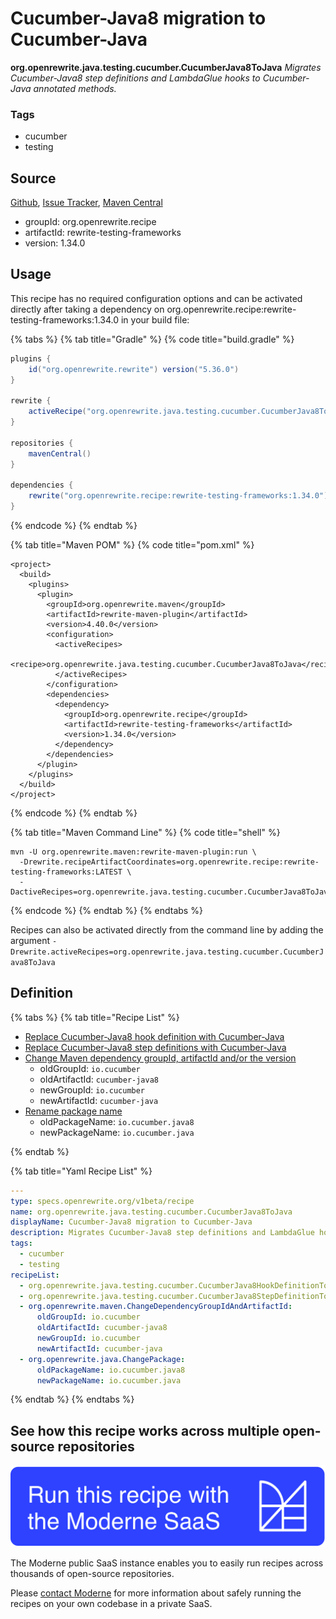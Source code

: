 # Cucumber-Java8 migration to Cucumber-Java

**org.openrewrite.java.testing.cucumber.CucumberJava8ToJava**
_Migrates Cucumber-Java8 step definitions and LambdaGlue hooks to Cucumber-Java annotated methods._

### Tags

* cucumber
* testing

## Source

[Github](https://github.com/openrewrite/rewrite-testing-frameworks/blob/main/src/main/resources/META-INF/rewrite/cucumber.yml), [Issue Tracker](https://github.com/openrewrite/rewrite-testing-frameworks/issues), [Maven Central](https://search.maven.org/artifact/org.openrewrite.recipe/rewrite-testing-frameworks/1.34.0/jar)

* groupId: org.openrewrite.recipe
* artifactId: rewrite-testing-frameworks
* version: 1.34.0


## Usage

This recipe has no required configuration options and can be activated directly after taking a dependency on org.openrewrite.recipe:rewrite-testing-frameworks:1.34.0 in your build file:

{% tabs %}
{% tab title="Gradle" %}
{% code title="build.gradle" %}
```groovy
plugins {
    id("org.openrewrite.rewrite") version("5.36.0")
}

rewrite {
    activeRecipe("org.openrewrite.java.testing.cucumber.CucumberJava8ToJava")
}

repositories {
    mavenCentral()
}

dependencies {
    rewrite("org.openrewrite.recipe:rewrite-testing-frameworks:1.34.0")
}
```
{% endcode %}
{% endtab %}

{% tab title="Maven POM" %}
{% code title="pom.xml" %}
```markup
<project>
  <build>
    <plugins>
      <plugin>
        <groupId>org.openrewrite.maven</groupId>
        <artifactId>rewrite-maven-plugin</artifactId>
        <version>4.40.0</version>
        <configuration>
          <activeRecipes>
            <recipe>org.openrewrite.java.testing.cucumber.CucumberJava8ToJava</recipe>
          </activeRecipes>
        </configuration>
        <dependencies>
          <dependency>
            <groupId>org.openrewrite.recipe</groupId>
            <artifactId>rewrite-testing-frameworks</artifactId>
            <version>1.34.0</version>
          </dependency>
        </dependencies>
      </plugin>
    </plugins>
  </build>
</project>
```
{% endcode %}
{% endtab %}

{% tab title="Maven Command Line" %}
{% code title="shell" %}
```shell
mvn -U org.openrewrite.maven:rewrite-maven-plugin:run \
  -Drewrite.recipeArtifactCoordinates=org.openrewrite.recipe:rewrite-testing-frameworks:LATEST \
  -DactiveRecipes=org.openrewrite.java.testing.cucumber.CucumberJava8ToJava
```
{% endcode %}
{% endtab %}
{% endtabs %}

Recipes can also be activated directly from the command line by adding the argument `-Drewrite.activeRecipes=org.openrewrite.java.testing.cucumber.CucumberJava8ToJava`

## Definition

{% tabs %}
{% tab title="Recipe List" %}
* [Replace Cucumber-Java8 hook definition with Cucumber-Java](../../../java/testing/cucumber/cucumberjava8hookdefinitiontocucumberjava.md)
* [Replace Cucumber-Java8 step definitions with Cucumber-Java](../../../java/testing/cucumber/cucumberjava8stepdefinitiontocucumberjava.md)
* [Change Maven dependency groupId, artifactId and/or the version](../../../maven/changedependencygroupidandartifactid.md)
  * oldGroupId: `io.cucumber`
  * oldArtifactId: `cucumber-java8`
  * newGroupId: `io.cucumber`
  * newArtifactId: `cucumber-java`
* [Rename package name](../../../java/changepackage.md)
  * oldPackageName: `io.cucumber.java8`
  * newPackageName: `io.cucumber.java`

{% endtab %}

{% tab title="Yaml Recipe List" %}
```yaml
---
type: specs.openrewrite.org/v1beta/recipe
name: org.openrewrite.java.testing.cucumber.CucumberJava8ToJava
displayName: Cucumber-Java8 migration to Cucumber-Java
description: Migrates Cucumber-Java8 step definitions and LambdaGlue hooks to Cucumber-Java annotated methods.
tags:
  - cucumber
  - testing
recipeList:
  - org.openrewrite.java.testing.cucumber.CucumberJava8HookDefinitionToCucumberJava
  - org.openrewrite.java.testing.cucumber.CucumberJava8StepDefinitionToCucumberJava
  - org.openrewrite.maven.ChangeDependencyGroupIdAndArtifactId:
      oldGroupId: io.cucumber
      oldArtifactId: cucumber-java8
      newGroupId: io.cucumber
      newArtifactId: cucumber-java
  - org.openrewrite.java.ChangePackage:
      oldPackageName: io.cucumber.java8
      newPackageName: io.cucumber.java

```
{% endtab %}
{% endtabs %}

## See how this recipe works across multiple open-source repositories

[![Moderne Link Image](/.gitbook/assets/ModerneRecipeButton.png)](https://public.moderne.io/recipes/org.openrewrite.java.testing.cucumber.CucumberJava8ToJava)

The Moderne public SaaS instance enables you to easily run recipes across thousands of open-source repositories.

Please [contact Moderne](https://moderne.io/product) for more information about safely running the recipes on your own codebase in a private SaaS.
